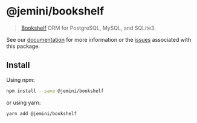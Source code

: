 # @jemini/bookshelf

> [Bookshelf](http://bookshelfjs.org) ORM for PostgreSQL, MySQL, and SQLite3.

See our [documentation](#) for more information or the [issues](https://github.com/aniftyco/jemini/issues?utf8=%E2%9C%93&q=is%3Aissue+is%3Aopen+label%3A%22pkg%3A+bookshelf%22) associated with this package.

## Install

Using npm:

```sh
npm install --save @jemini/bookshelf
```

or using yarn:

```sh
yarn add @jemini/bookshelf
```

